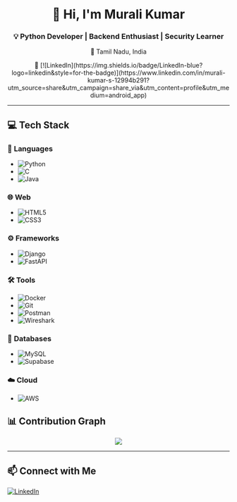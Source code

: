 
<h1 align="center">👋 Hi, I'm Murali Kumar</h1>
<h3 align="center">💡 Python Developer | Backend Enthusiast | Security Learner</h3>
<p align="center">📍 Tamil Nadu, India</p>

<p align="center">🔗 [![LinkedIn](https://img.shields.io/badge/LinkedIn-blue?logo=linkedin&style=for-the-badge)](https://www.linkedin.com/in/murali-kumar-s-12994b291?utm_source=share&utm_campaign=share_via&utm_content=profile&utm_medium=android_app)</p>

---

## 💻 Tech Stack

### 📝 **Languages**
- ![Python](https://img.shields.io/badge/Python-3776AB?logo=python&logoColor=white&style=flat-square)
- ![C](https://img.shields.io/badge/C-00599C?logo=c&logoColor=white&style=flat-square)
- ![Java](https://img.shields.io/badge/Java-007396?logo=java&logoColor=white&style=flat-square)

### 🌐 **Web**
- ![HTML5](https://img.shields.io/badge/HTML5-E34F26?logo=html5&logoColor=white&style=flat-square)
- ![CSS3](https://img.shields.io/badge/CSS3-1572B6?logo=css3&logoColor=white&style=flat-square)

### ⚙️ **Frameworks**
- ![Django](https://img.shields.io/badge/Django-092E20?logo=django&logoColor=white&style=flat-square)
- ![FastAPI](https://img.shields.io/badge/FastAPI-009688?logo=fastapi&logoColor=white&style=flat-square)

### 🛠️ **Tools**
- ![Docker](https://img.shields.io/badge/Docker-2496ED?logo=docker&logoColor=white&style=flat-square)
- ![Git](https://img.shields.io/badge/Git-F05032?logo=git&logoColor=white&style=flat-square)
- ![Postman](https://img.shields.io/badge/Postman-FF6C37?logo=postman&logoColor=white&style=flat-square)
- ![Wireshark](https://img.shields.io/badge/Wireshark-1679A7?logo=wireshark&logoColor=white&style=flat-square)

### 💾 **Databases**
- ![MySQL](https://img.shields.io/badge/MySQL-4479A1?logo=mysql&logoColor=white&style=flat-square)
- ![Supabase](https://img.shields.io/badge/Supabase-3ECF8E?logo=supabase&logoColor=white&style=flat-square)

### ☁️ **Cloud**
- ![AWS](https://img.shields.io/badge/AWS-232F3E?logo=amazon-aws&logoColor=white&style=flat-square)

## 📊 Contribution Graph
<p align="center">
  <img src="https://github-readme-activity-graph.vercel.app/graph?username=murali2277&bg_color=0d1117&color=ffffff&line=3ECF8E&point=FF6C37&area=true&hide_border=true" />
</p>

---

## 📫 Connect with Me

[![LinkedIn](https://img.shields.io/badge/LinkedIn-blue?logo=linkedin&style=for-the-badge)](https://www.linkedin.com/in/murali-kumar-s-12994b291?utm_source=share&utm_campaign=share_via&utm_content=profile&utm_medium=android_app)
